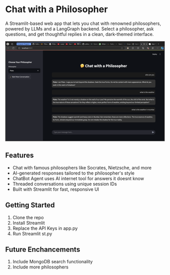 # Chat with a Philosopher

A Streamlit-based web app that lets you chat with renowned philosophers, powered by LLMs and a LangGraph backend. Select a philosopher, ask questions, and get thoughtful replies in a clean, dark-themed interface.

![screenshot](screenshot.png)

## Features

- Chat with famous philosophers like Socrates, Nietzsche, and more
- AI-generated responses tailored to the philosopher's style
- ChatBot Agent uses AI internet tool for answers it doesnt know
- Threaded conversations using unique session IDs
- Built with Streamlit for fast, responsive UI

## Getting Started

1. Clone the repo
2. Install Streamlit
3. Replace the API Keys in app.py
4. Run Streamlit st.py

## Future Enchancements

1. Include MongoDB search functionality
2. Include more philosophers
